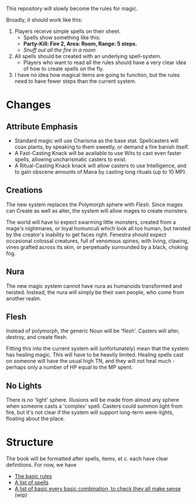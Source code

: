 
This repository will slowly become the rules for magic.

Broadly, it should work like this:

1. Players receive simple spells on their sheet.
    * Spells show something like this:
    * **Party-Kill: Fire 2, Area: Room, Range: 5 steps.**
    * *Snuff out all the fire in a room*
2. All spells should be created with an underlying spell-system.
    * Players who want to read all the rules should have a very clear idea of how to create spells on the fly.
3. I have no idea how magical items are going to function, but the rules need to have fewer steps than the current system.

# Changes

## Attribute Emphasis

- Standard magic will use Charisma as the base stat. Spellcasters will coax plants, by speaking to them sweetly, or demand a fire banish itself.
- A Fast-Casting Knack will be available to use Wits to cast even faster spells, allowing uncharismatic casters to exist.
- A Ritual-Casting Knack knack will allow casters to use Intelligence, and to gain obscene amounts of Mana by casting long rituals (up to 10 MP).

## Creations

The new system replaces the Polymorph sphere with *Flesh*.
Since mages can Create as well as alter, the system will allow mages to create monsters.

The world will have to expect swarming little monsters, created from a mage's nightmares, or loyal homunculi which look all too human, but twisted by the creator's inability to get faces right.
Fenestra should expect occasional colossal creatures, full of venomous spines, with living, clawing, vines grafted across its skin, or perpetually surrounded by a black, choking fog.

## Nura

The new magic system cannot have nura as humanoids transformed and twisted.
Instead, the nura will simply be their own people, who come from another realm.

## Flesh

Instead of polymorph, the generic Noun will be 'flesh'.
Casters will alter, destroy, and create flesh.

Fitting this into the current system will (unfortunately) mean that the system has healing magic.
This will have to be heavily limited.
Healing spells cast on someone will have the usual high TN, and they will not heal much - perhaps only a number of HP equal to the MP spent.

## No Lights

There is no 'light' sphere.
Illusions will be made from almost any sphere when someone casts a 'complex' spell.
Casters could summon light from fire, but it's not clear if the system will support long-term were-lights, floating about the place.

# Structure

The book will be formatted after spells, items, et c. each have clear definitions.
For now, we have

- [The basic rules](rules.md)
- [A list of spells](spell_list.md)
- [A list of basic every basic combination, to check they all make sense](overview.md) (wip)
